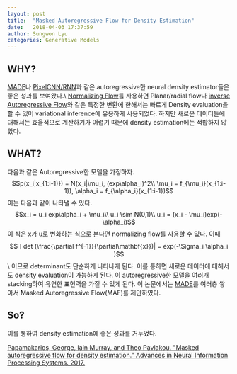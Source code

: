 ```yaml
---
layout: post
title:  "Masked Autoregressive Flow for Density Estimation"
date:   2018-04-03 17:37:59
author: Sungwon Lyu
categories: Generative Models
---
```


## WHY? 
[MADE](https://lyusungwon.github.io/dl/2018/04/02/made.html)나 [PixelCNN/RNN](https://lyusungwon.github.io/dl/2018/03/21/pixelrnn.html)과 같은 autoregressive한 neural density estimator들은 좋은 성과를 보여왔다.\\
[Normalizing Flow](https://lyusungwon.github.io/dl/2018/03/29/nf.html)를 사용하면 Planar/radial flow나 [inverse Autoregressive Flow](https://lyusungwon.github.io/dl/2018/04/04/iaf.html)와 같은 특정한 변환에 한해서는 빠르게 Density evaluation을 할 수 있어 variational inference에 유용하게 사용되었다. 하지만 새로운 데이터들에 대해서는 효율적으로 계산하기가 어렵기 때문에 density estimation에는 적합하지 않았다. 

## WHAT?
다음과 같은 Autoregressive한 모델을 가정하자.
$$p(x_i|x_{1:i-1)}) = N(x_i|\mu_i, (exp\alpha_i)^2\\ 
\mu_i = f_{\mu_i}(x_{1:i-1}), \alpha_i = f_{\alpha_i}(x_{1:i-1})$$
이는 다음과 같이 나타낼 수 있다.
$$x_i = u_i exp\alpha_i + \mu_i\\
u_i \sim N(0,1)\\
u_i = (x_i - \mu_i)exp(-\alpha_i)$$
이 식은 x가 u로 변화하는 식으로 본다면 normalizing flow를 사용할 수 있다. 이때
$$ㅣdet (\frac{\partial f^{-1}}{\partial\mathbf{x}})| = exp(-\Sigma_i \alpha_i )$$\\
이므로 determinant도 단순하게 나타나게 된다. 이를 통하면 새로운 데이터에 대해서도 density evaluation이 가능하게 된다. 이 autoregressive한 모델을 여러개 stacking하여 유연한 표현력을 가질 수 있게 된다. 이 논문에서는 [MADE](https://lyusungwon.github.io/dl/2018/04/02/made.html)를 여러층 쌓아서 Masked Autoregressive Flow(MAF)를 제안하였다. 

## So?
이를 통하여 density estimation에 좋은 성과를 거두었다. 

[Papamakarios, George, Iain Murray, and Theo Pavlakou. "Masked autoregressive flow for density estimation." Advances in Neural Information Processing Systems. 2017.](http://papers.nips.cc/paper/6828-masked-autoregressive-flow-for-density-estimation)
